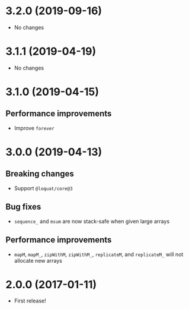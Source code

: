 # 3.2.0 (2019-09-16)
- No changes

# 3.1.1 (2019-04-19)
- No changes

# 3.1.0 (2019-04-15)
## Performance improvements
- Improve `forever`

# 3.0.0 (2019-04-13)
## Breaking changes
- Support `@loquat/core@3`

## Bug fixes
- `sequence_` and `msum` are now stack-safe when given large arrays

## Performance improvements
- `mapM`, `mapM_`, `zipWithM`, `zipWithM_`, `replicateM`, and `replicateM_` will not allocate new arrays

# 2.0.0 (2017-01-11)
- First release!
